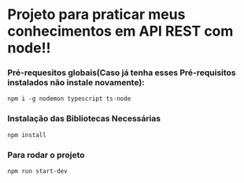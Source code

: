# Projeto para praticar meus conhecimentos em API REST com node!!

### Pré-requesitos globais(Caso já tenha esses Pré-requisitos instalados não instale novamente):
`npm i -g nodemon typescript ts-node`

### Instalação das Bibliotecas Necessárias
`npm install`

### Para rodar o projeto 
`npm run start-dev`
